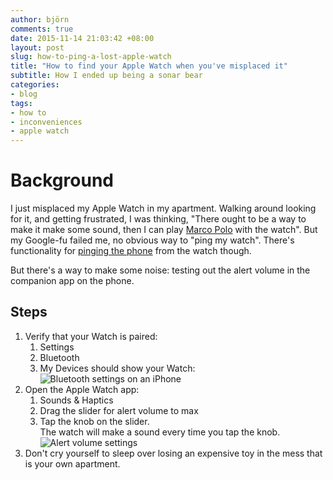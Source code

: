 ```yaml
---
author: björn
comments: true
date: 2015-11-14 21:03:42 +08:00
layout: post
slug: how-to-ping-a-lost-apple-watch
title: "How to find your Apple Watch when you've misplaced it"
subtitle: How I ended up being a sonar bear
categories:
- blog
tags:
- how to
- inconveniences
- apple watch
---
```

# Background

I just misplaced my Apple Watch in my apartment. Walking around looking for it,
and getting frustrated, I was thinking, "There ought to be a way to make it make
some sound, then I can play [Marco Polo] with the watch". But my Google-fu
failed me, no obvious way to "ping my watch". There's functionality for
[pinging the phone] from the watch though.

But there's a way to make some noise: testing out the alert volume in the
companion app on the phone.

## Steps

1. Verify that your Watch is paired:
   1. Settings
   2. Bluetooth
   3. My Devices should show your Watch:
      <img src="{{ '/img/2015/11/bluetooth-settings.png' | prepend: site.url }}"
           alt="Bluetooth settings on an iPhone" style="max-width: 375px;">
2. Open the Apple Watch app:
   1. Sounds & Haptics
   2. Drag the slider for alert volume to max
   3. Tap the knob on the slider.  
      The watch will make a sound every time you tap the knob.
      <img src="{{ '/img/2015/11/alert-volume-settings.png' | prepend: site.url }}"
           alt="Alert volume settings" style="max-width: 375px;">
3. Don't cry yourself to sleep over losing an expensive toy in the mess that is
   your own apartment.

[pinging the phone]: https://www.youtube.com/watch?v=KYf4q4y7dM4
[Marco Polo]: https://en.wikipedia.org/wiki/Marco_Polo_(game)

